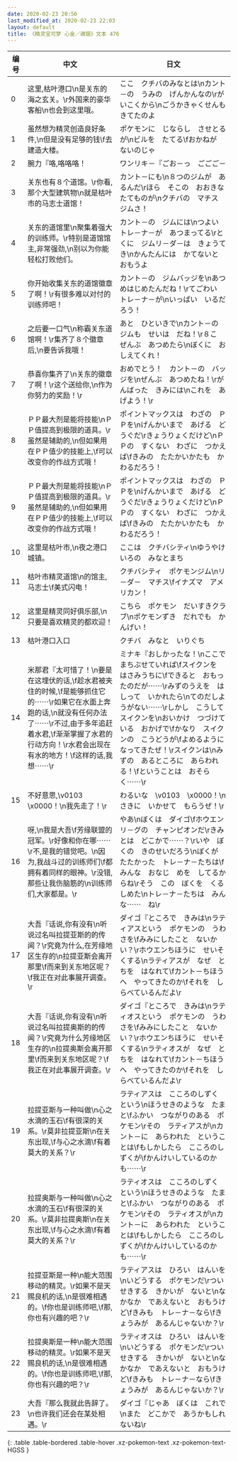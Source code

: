 ```yaml
---
date: 2020-02-23 20:56
last_modified_at: 2020-02-23 22:03
layout: default
title: 《精灵宝可梦 心金／魂银》文本 476
---
```

| 编号 | 中文 | 日文 |
| ---- | ---- | ---- |
| 0 | 这里,枯叶港口\n是关东的海之玄关。\r外国来的豪华客船\n也会到这里哦。 | ここ　クチバのみなとは\nカント－の　うみの　げんかんなの\rがいこくから\nごうかきゃくせんも　きてたのよ |
| 1 | 虽然想为精灵创造良好条件,\n但是没有足够的钱\f去建造大楼。 | ポケモンに　じならし　させとるが\nビルを　たてる\fおかねが　ないのじゃ |
| 2 | 腕力『咯,咯咯咯！ | ワンリキ－『ごお－っ　ごごご－ |
| 3 | 关东也有８个道馆。\r你看,那个大型建筑物\n就是枯叶市的马志士道馆！ | カント－にも\n８つのジムが　あるんだ\rほら　そこの　おおきな　たてものが\nクチバの　マチス　ジムさ！ |
| 4 | 关东的道馆里\n聚集着强大的训练师。\r特别是道馆馆主,非常强劲,\n别以为你能轻松打败他们。 | カント－の　ジムには\nつよい　トレ－ナ－が　あつまってる\rとくに　ジムリ－ダ－は　きょうてき\nかんたんには　かてないと　おもうよ |
| 5 | 你开始收集关东的道馆徽章了啊！\r有很多难以对付的训练师吧！ | カント－の　ジムバッジを\nあつめはじめたんだね！\rてごわい　トレ－ナ－が\nいっぱい　いるだろう！ |
| 6 | 之后要一口气\n称霸关东道馆啊！\r集齐了８个徽章后,\n要告诉我哦！ | あと　ひといきで\nカント－の　ジムも　せいは　だね！\r８こ　ぜんぶ　あつめたら\nぼくに　おしえてくれ！ |
| 7 | 恭喜你集齐了\n关东的徽章了啊！\r这个送给你,\n作为你努力的奖励！\r | おめでとう！　カント－の　バッジを\nぜんぶ　あつめたね！\rがんばった　きみには\nこれを　あげよう！\r |
| 8 | ＰＰ最大剂是能将技能\nＰＰ值提高到极限的道具。\r虽然是辅助的,\n但如果用在ＰＰ值少的技能上,\f可以改变你的作战方式哦！ | ポイントマックスは　わざの　ＰＰを\nげんかいまで　あげる　どうぐだ\rきょうりょくだけど\nＰＰの　すくない　わざに　つかえば\fきみの　たたかいかたも　かわるだろう！ |
| 9 | ＰＰ最大剂是能将技能\nＰＰ值提高到极限的道具。\r虽然是辅助的,\n但如果用在ＰＰ值少的技能上,\f可以改变你的作战方式哦！ | ポイントマックスは　わざの　ＰＰを\nげんかいまで　あげる　どうぐだ\rきょうりょくだけど\nＰＰの　すくない　わざに　つかえば\fきみの　たたかいかたも　かわるだろう！ |
| 10 | 这里是枯叶市,\n夜之港口城镇。 | ここは　クチバシティ\nゆうやけいろの　みなとまち |
| 11 | 枯叶市精灵道馆\n的馆主,马志士\f美式闪电！ | クチバシティ　ポケモンジム\nリ－ダ－　マチス\fイナズマ　アメリカン！ |
| 12 | 这里是精灵同好俱乐部,\n只要是喜欢精灵的都欢迎！ | こちら　ポケモン　だいすきクラブ\nポケモンずき　だれでも　かんげい！ |
| 13 | 枯叶港口入口 | クチバ　みなと　いりぐち |
| 14 | 米那君『太可惜了！\n要是在这埋伏的话,\f趁水君被夹住的时候,\f是能够抓住它的⋯⋯\r如果它在水面上奔跑的话,\n就没有任何办法了⋯⋯\r不过,由于多年追赶着水君,\f渐渐掌握了水君的行动方向！\r水君会出现在有水的地方！\f这样的话,我想⋯⋯\r | ミナキ『おしかったな！\nここで　まちぶせていれば\fスイクンを　はさみうちに\fできると　おもったのだが⋯⋯\rみずのうえを　はしって　いかれたら\nてのだしようがない⋯⋯\rしかし　こうして　スイクンを\nおいかけ　つづけている　おかげで\fかなり　スイクンの　こうどうが\fよめるように　なってきたぜ！\rスイクンは\nみずの　あるところに　あらわれる！\fということは　おそらく⋯⋯\r |
| 15 | 不好意思,\v0103　\x0000！\n我先走了！\r | わるいな　\v0103　\x0000！\nさきに　いかせて　もらうぜ！\r |
| 16 | 呀,\n我是大吾\f芳缘联盟的冠军。\r好像和你在哪⋯⋯\r不,是我的错觉吧。\n因为,我战斗过的训练师们\f都拥有着同样的眼神。\r没错,那些让我伤脑筋的\n训练师们,大家都是。\r | やあ\nぼくは　ダイゴ\fホウエンリ－グの　チャンピオンだ\rきみとは　どこかで⋯⋯？\rいや　ぼくの　きのせいだろう\nぼくが　たたかった　トレ－ナ－たちは\fみんな　おなじ　めを　してるからね\rそう　この　ぼくを　くるしめた\nトレ－ナ－たちは　みんな⋯⋯　ね\r |
| 17 | 大吾『话说,你有没有\n听说过名叫拉提亚斯的的传闻？\r究竟为什么,在芳缘地区生存的\n拉提亚斯会离开那里\f而来到关东地区呢？\f我正在对此事展开调查。\r | ダイゴ『ところで　きみは\nラティアスという　ポケモンの　うわさを\fみみにしたこと　ないかい？\rホウエンちほうに　せいそくする\nラティアスが　なぜ　とちを　はなれて\fカント－ちほうへ　やってきたのか\fそれを　しらべているんだよ\r |
| 18 | 大吾『话说,你有没有\n听说过名叫拉提奥斯的的传闻？\r究竟为什么芳缘地区生存的\n拉提奥斯会离开那里\f而来到关东地区呢？\f我正在对此事展开调查。\r | ダイゴ『ところで　きみは\nラティオスという　ポケモンの　うわさを\fみみにしたこと　ないかい？\rホウエンちほうに　せいそくする\nラティオスが　なぜ　とちを　はなれて\fカント－ちほうへ　やってきたのか\fそれを　しらべているんだよ\r |
| 19 | 拉提亚斯与一种叫做\n心之水滴的玉石\f有很深的关系。\r莫非拉提亚斯\n在关东出现,\f与心之水滴\f有着莫大的关系？\r | ラティアスは　こころのしずく　という\nほうせきのような　たまと\fふかい　つながりのある　ポケモン\rその　ラティアスが\nカント－に　あらわれた　ということは\fもしかしたら　こころのしずくが\fかんけいしているのかも⋯⋯\r |
| 20 | 拉提奥斯与一种叫做\n心之水滴的玉石\f有很深的关系。\r莫非拉提奥斯\n在关东出现,\f与心之水滴\f有着莫大的关系？\r | ラティオスは　こころのしずく　という\nほうせきのような　たまと\fふかい　つながりのある　ポケモン\rその　ラティオスが\nカント－に　あらわれた　ということは\fもしかしたら　こころのしずくが\fかんけいしているのかも⋯⋯\r |
| 21 | 拉提亚斯是一种\n能大范围移动的精灵。\r如果不是天赐良机的话,\n是很难相遇的。\f你也是训练师吧,\f那,你也有兴趣的吧？\r | ラティアスは　ひろい　はんいを\nいどうする　ポケモンだ\rついせきする　きかいが　ないと\nなかなか　であえないと　おもうけど\fきみも　トレ－ナ－なら\fきょうみが　あるんじゃないか？\r |
| 22 | 拉提奥斯是一种\n能大范围移动的精灵。\r如果不是天赐良机的话,\n是很难相遇的。\f你也是训练师吧,\f那,你也有兴趣的吧？\r | ラティオスは　ひろい　はんいを\nいどうする　ポケモンだ\rついせきする　きかいが　ないと\nなかなか　であえないと　おもうけど\fきみも　トレ－ナ－なら\fきょうみが　あるんじゃないか？\r |
| 23 | 大吾『那么我就此告辞了。\n也许我们还会在某处相遇。\r | ダイゴ『じゃあ　ぼくは　これで\nまた　どこかで　あうかもしれないね\r |
{: .table .table-bordered .table-hover .xz-pokemon-text .xz-pokemon-text-HGSS }